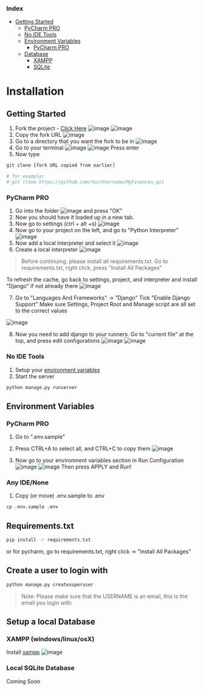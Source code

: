 ### Index
- [Getting Started](#getting-started)
  - [PyCharm PRO](#pycharm-pro)
  - [No IDE Tools](#no-ide-tools)
  - [Environment Variables](#environment-variables)
    - [PyCharm PRO](#pycharm-pro-1)
  - [Database](#setup-a-local-database)
    - [XAMPP](#xampp-windowslinuxosx)
    - [SQLite](#local-sqlite-database)

# Installation
## Getting Started
1. Fork the project - [Click Here](https://github.com/TreyWW/MyFinances/fork)
![image](https://github.com/Strelix/MyFinancesForkTest/assets/73353716/0df56c83-002f-450b-bab9-cf76d8b54d39)
![image](https://github.com/Strelix/MyFinancesForkTest/assets/73353716/b13939af-fd94-4cbe-ba77-b8c669cbbfc6)
1. Copy the fork URL
![image](https://github.com/Strelix/MyFinancesForkTest/assets/73353716/0a79d0fe-c7af-4c40-9357-4bfc5aa10cc6)
1. Go to a directory that you want the fork to be in
![image](https://github.com/Strelix/MyFinancesForkTest/assets/73353716/6ea159d3-a145-4671-968b-b20cf3cd4a03)
1. Go to your terminal
![image](https://github.com/Strelix/MyFinancesForkTest/assets/73353716/33ef04ef-e082-441f-95a1-a9d705f7fad7)
![image](https://github.com/Strelix/MyFinancesForkTest/assets/73353716/26d72dd7-f9aa-4630-b046-4ff4cb7f4ecb)
Press enter
1. Now type 
```bash
git clone [fork URL copied from earlier] 

# for example:
# git clone https://github.com/YourUsername/MyFinances.git
```
### PyCharm PRO
1. Go into the folder
![image](https://github.com/Strelix/MyFinancesForkTest/assets/73353716/e64303bf-e3b7-4b26-ba5a-46c627a4cfaf)
and press "OK"
1. Now you should have it loaded up in a new tab.
1. Now go to settings (ctrl + alt +s)
![image](https://github.com/Strelix/MyFinancesForkTest/assets/73353716/8e7d0bf7-1e1c-4173-9977-0b8b350985af)
1. Now go to your project on the left, and go to "Python Interpreter"
![image](https://github.com/Strelix/MyFinancesForkTest/assets/73353716/db1edfd1-e6ed-4ab9-8f62-b991ed0cd968)
1. Now add a local interpreter and select it
![image](https://github.com/Strelix/MyFinancesForkTest/assets/73353716/29c0b059-f09e-4f55-a504-4aa14fc53127)
1. Create a local interpreter
![image](https://github.com/Strelix/MyFinancesForkTest/assets/73353716/65bb7264-be4f-482f-8385-9aaec547d5b5)


> Before continuing, please install all requirements.txt. Go to requirements.txt, right click, press "Install All Packages"

To refresh the cache, go back to settings, project, and interpreter and install "Django" if not already there
![image](https://github.com/Strelix/MyFinancesForkTest/assets/73353716/5b170100-ccf3-44bf-94c5-7c9fb5104164)


7. Go to "Languages And Frameworks" -> "Django"
Tick "Enable Django Support"
Make sure Settings, Project Root and Manage script are all set to the correct values

![image](https://github.com/Strelix/MyFinancesForkTest/assets/73353716/8d73fdc7-0fba-4ab2-8901-1beca6ed39d4)


8. Now you need to add django to your runners. Go to "current file" at the top, and press edit configurations
![image](https://github.com/Strelix/MyFinancesForkTest/assets/73353716/88c651c7-37c5-4647-aadf-76adaf6403f5)
![image](https://github.com/Strelix/MyFinancesForkTest/assets/73353716/492119f1-b749-4496-890a-cd12012d88be)

### No IDE Tools
1. Setup your [environment variables](#environment-variables)
2. Start the server
```bash
python manage.py runserver
```

   
## Environment Variables
### PyCharm PRO
1. Go to ".env.sample"
2. Press CTRL+A to select all, and CTRL+C to copy them
![image](https://github.com/Strelix/MyFinancesForkTest/assets/73353716/60bded74-b59d-4355-a9b4-111943c5a9d0)

3. Now go to your environment variables section in Run Configuration
![image](https://github.com/Strelix/MyFinancesForkTest/assets/73353716/92c85014-b115-448e-bbef-e2f726f9f7dd)
![image](https://github.com/Strelix/MyFinancesForkTest/assets/73353716/7dee52df-fe0f-4325-aed0-cff661bfb6b8)
Then press APPLY and Run! 

### Any IDE/None
1. Copy (or move) .env.sample to .env
```bash
cp .env.sample .env
```

## Requirements.txt
```bash
pip install -r requirements.txt
```
or for pycharm, go to requirements.txt, right click -> "Install All Packages"

## Create a user to login with
```bash
python manage.py createsuperuser
```
> Note: Please make sure that the USERNAME is an email, this is the email you login with.

## Setup a local Database
### XAMPP (windows/linux/osX)
Install [xampp](https://www.apachefriends.org/)
![image](https://github.com/Strelix/MyFinancesForkTest/assets/73353716/4c8119af-3565-4f3d-bddc-a087b26fcf69)
### Local SQLite Database
Coming Soon
